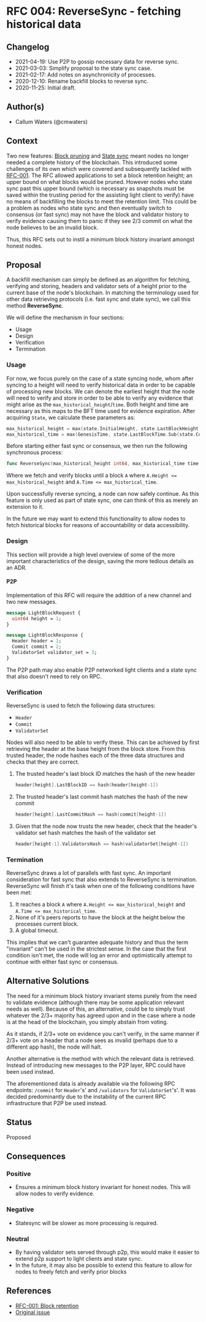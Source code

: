 # RFC 004: ReverseSync - fetching historical data

## Changelog

- 2021-04-19: Use P2P to gossip necessary data for reverse sync.
- 2021-03-03: Simplify proposal to the state sync case.
- 2021-02-17: Add notes on asynchronicity of processes.
- 2020-12-10: Rename backfill blocks to reverse sync.
- 2020-11-25: Initial draft.

## Author(s)

- Callum Waters (@cmwaters)

## Context

Two new features: [Block pruning](https://github.com/tendermint/tendermint/issues/3652)
and [State sync](https://github.com/tendermint/tendermint/blob/master/docs/architecture/adr-042-state-sync.md)
meant nodes no longer needed a complete history of the blockchain. This
introduced some challenges of its own which were covered and subsequently
tackled with [RFC-001](https://github.com/tendermint/tendermint/blob/v0.35.x/rfc/001-block-retention.md).
The RFC allowed applications to set a block retention height; an upper bound on
what blocks would be pruned. However nodes who state sync past this upper bound
(which is necessary as snapshots must be saved within the trusting period for
the assisting light client to verify) have no means of backfilling the blocks
to meet the retention limit. This could be a problem as nodes who state sync and
then eventually switch to consensus (or fast sync) may not have the block and
validator history to verify evidence causing them to panic if they see 2/3
commit on what the node believes to be an invalid block.

Thus, this RFC sets out to instil a minimum block history invariant amongst
honest nodes.

## Proposal

A backfill mechanism can simply be defined as an algorithm for fetching,
verifying and storing, headers and validator sets of a height prior to the
current base of the node's blockchain. In matching the terminology used for
other data retrieving protocols (i.e. fast sync and state sync), we
call this method **ReverseSync**.

We will define the mechanism in four sections:

- Usage
- Design
- Verification
- Termination

### Usage

For now, we focus purely on the case of a state syncing node, whom after
syncing to a height will need to verify historical data in order to be capable
of processing new blocks. We can denote the earliest height that the node will
need to verify and store in order to be able to verify any evidence that might
arise as the `max_historical_height`/`time`. Both height and time are necessary
as this maps to the BFT time used for evidence expiration. After acquiring
`State`, we calculate these parameters as:

```go
max_historical_height = max(state.InitialHeight, state.LastBlockHeight - state.ConsensusParams.EvidenceAgeHeight)
max_historical_time = max(GenesisTime, state.LastBlockTime.Sub(state.ConsensusParams.EvidenceAgeTime))
```

Before starting either fast sync or consensus, we then run the following
synchronous process:

```go
func ReverseSync(max_historical_height int64, max_historical_time time.Time) error
```

Where we fetch and verify blocks until a block `A` where
`A.Height <= max_historical_height` and `A.Time <= max_historical_time`.

Upon successfully reverse syncing, a node can now safely continue. As this
feature is only used as part of state sync, one can think of this as merely an
extension to it.

In the future we may want to extend this functionality to allow nodes to fetch
historical blocks for reasons of accountability or data accessibility.

### Design

This section will provide a high level overview of some of the more important
characteristics of the design, saving the more tedious details as an ADR.

#### P2P

Implementation of this RFC will require the addition of a new channel and two
new messages.

```proto
message LightBlockRequest {
  uint64 height = 1;
}
```

```proto
message LightBlockResponse {
  Header header = 1;
  Commit commit = 2;
  ValidatorSet validator_set = 3;
}
```

The P2P path may also enable P2P networked light clients and a state sync that
also doesn't need to rely on RPC.

### Verification

ReverseSync is used to fetch the following data structures:

- `Header`
- `Commit`
- `ValidatorSet`

Nodes will also need to be able to verify these. This can be achieved by first
retrieving the header at the base height from the block store. From this trusted
header, the node hashes each of the three data structures and checks that they are correct.

1. The trusted header's last block ID matches the hash of the new header

   ```go
   header[height].LastBlockID == hash(header[height-1])
   ```

2. The trusted header's last commit hash matches the hash of the new commit

	```go
	header[height].LastCommitHash == hash(commit[height-1])
	```

3. Given that the node now trusts the new header, check that the header's validator set
   hash matches the hash of the validator set

	```go
	header[height-1].ValidatorsHash == hash(validatorSet[height-1])
	```

### Termination

ReverseSync draws a lot of parallels with fast sync. An important consideration
for fast sync that also extends to ReverseSync is termination. ReverseSync will
finish it's task when one of the following conditions have been met:

1. It reaches a block `A` where `A.Height <= max_historical_height` and
`A.Time <= max_historical_time`.
2. None of it's peers reports to have the block at the height below the
processes current block.
3. A global timeout.

This implies that we can't guarantee adequate history and thus the term
"invariant" can't be used in the strictest sense. In the case that the first
condition isn't met, the node will log an error and optimistically attempt
to continue with either fast sync or consensus.

## Alternative Solutions

The need for a minimum block history invariant stems purely from the need to
validate evidence (although there may be some application relevant needs as
well). Because of this, an alternative, could be to simply trust whatever the
2/3+ majority has agreed upon and in the case where a node is at the head of the
blockchain, you simply abstain from voting.

As it stands, if 2/3+ vote on evidence you can't verify, in the same manner if
2/3+ vote on a header that a node sees as invalid (perhaps due to a different
app hash), the node will halt.

Another alternative is the method with which the relevant data is retrieved.
Instead of introducing new messages to the P2P layer, RPC could have been used
instead.

The aforementioned data is already available via the following RPC endpoints:
`/commit` for `Header`'s' and `/validators` for `ValidatorSet`'s'. It was
decided predominantly due to the instability of the current RPC infrastructure
that P2P be used instead.

## Status

Proposed

## Consequences

### Positive

- Ensures a minimum block history invariant for honest nodes. This will allow
  nodes to verify evidence.

### Negative

- Statesync will be slower as more processing is required.

### Neutral

- By having validator sets served through p2p, this would make it easier to
extend p2p support to light clients and state sync.
- In the future, it may also be possible to extend this feature to allow for
nodes to freely fetch and verify prior blocks

## References

- [RFC-001: Block retention](https://github.com/tendermint/tendermint/blob/v0.35.x/rfc/001-block-retention.md)
- [Original issue](https://github.com/tendermint/tendermint/issues/4629)
